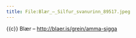 ```yaml
---
title: File:Blær_–_Silfur_svanurinn_89517.jpeg
---
```


{{c}} Blær – http://blaer.is/grein/amma-sigga

